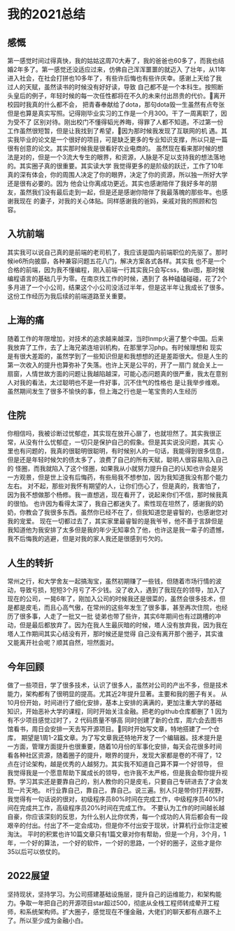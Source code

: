 # 我的2021总结

## 感慨

第一感觉时间过得真快，我的姑姑这周70大寿了，我的爸爸也60多了，而我也结婚2年多了。第一感觉还没适应过来，仿佛自己浑浑噩噩的就迈入
了壮年，从11年进入社会，在社会打拼也10多年了，有些许后悔也有些许庆幸。感谢上天给了我过人的天赋，虽然读书的时候没有好好读，导致
自己都不是一个本科生。按照断头皇后的例子，年轻时候的每一次任性都将在不久的未来付出昂贵的代价。离开校园时我真的什么都不会，
把青春奉献给了dota，那句dota毁一生虽然有点夸张但是也算是真实写照。记得刚毕业实习的工作是一个月300。干了一周离职了，因为受不了
区别对待。刚出校门不懂得韬光养晦，得罪了人都不知道。不过第一份工作虽然很短暂，但是让我找到了希望，因为那时候我发现了互联网的机
遇。其实我毕业的论文是一个很好的项目，可是缺乏更多的专业知识支撑，所以只是一篇很有创意的论文。其实那时候我是很看好农业电商的。
虽然现在看来那时候的想法是对的，但是一个3流大专生的眼界，和资源，人脉是不足以支持我的想法落地的。其实圈子真的很重要。其实读大学
我觉得更多的是阶级的跃迁，工作了10年真的深有体会，你的周围人决定了你的眼界，决定了你的资源，所以独一所好大学还是很有必要的。因为
他会让你离成功更近。其实也感谢陪伴了我好多年的朋友，虽然我们没有最后走到一起，但是还是感谢你陪伴了我最落魄的那些年。也感谢我现在
的妻子，对我的关心体贴。同样感谢我的爸妈，亲戚对我的照顾和包容。

## 入坑前端

其实我可以说自己真的是前端的老司机了，我应该是国内前端职位的先驱了。那时候ie6所向披靡，各种兼容问题五花八门，解决方案各式各样。其实我
也不是一个合格的前端，因为我不懂编程，刚入前端一行其实我只会写css，做ui图，那时候编程语言的基础几乎为零。在南京找工作的时候，遇到了
各种磕磕碰碰，花了2个多月进了一个小公司，结果这个小公司没活过半年，但是这半年让我成长了很多。这份工作经历为我后续的前端道路至关重要。


## 上海的痛

随着工作的年限增加，对技术的追求越来越深，当时lnmp火遍了整个中国。后来我放弃了工作，去了上海兄弟连培训机构，在那里学习php。有时候理想和
现实是有很大差距的，虽然学到了一些知识但是和我想想的还是差距很大。但是人生的第一次收入的提升也算弥补了失落。也许上天是公平的，开了一扇门
就会关上一扇窗，人情世故方面的问题让我越陷越深，可能心态问题真的很严重，我太在意别人对我的看法，太过聪明也不是一件好事，沉不住气的性格也
是让我举步维艰。虽然期间发生了很多不愉快的事，但上海之行也是一笔宝贵的人生经历

## 住院

你相信吗，我被诊断过忧郁症，其实现在放开心扉了，也就坦然了。其实我很正常，从没有什么忧郁症，一切只是保护自己的假象。但是其实说没问题，其实
心里也有问题的，我真的很聪明很聪明，有时候别人的一句话，我能得到很多信息，但是还是年轻时候欠的债太多了，浪费了自己的所有天赋，聪明人很容易陷入自己的
怪圈，而我就陷入了这个怪圈，如果我从小就努力提升自己的认知也许会是另一方观景，但是世上没有后悔药，有些局我不想参加，因为我知道我没有那个能力左右。
对不起，那些对我怀有期望的人，让你们伤心了，但是真的，我害怕了，因为我不想做那个杨修。我一直想逃，现在看开了，说起来你们不信，那时候我真的很怕。
也许因为看得太深了，我自己都迷失了。索性现在坦然了，感谢我的奶奶，你教会了我很多东西。虽然你已经不在了，但我知道您是睿智的，也感谢您对我的宠爱。
现在一切都过去了，其实家里最睿智的是我爷爷，他不善于言辞但是我知道他为我安排了太多但是我的年少无知辜负了他，也许这是我一辈子的遗憾，我不后悔我的逃避，但是对我的家人我还是很感到亏欠的。

## 人生的转折

常州之行，和大学舍友一起搞淘宝，虽然初期赚了一些钱，但随着市场行情的波动，导致亏损，短短3个月亏了不少钱。没了收入，遇到了我现在的领导，加入了
现在的公司，一晃6年了，刚加入公司的时候我还是很菜的，虽然会很多技术，但是都是皮毛，而且心高气傲，在常州的这些年发生了很多事，甚至再次住院，也经历了很多事，人走了一批又一批
徒弟也带了些许，其实6年期间也有过跳槽的冲动，但是最后都放弃了。因为在我人生最灰暗的时候，塔人没有放弃我，因为我在塔人工作期间其实心结没有开，那时候还是觉得
自己没有离开那个圈子，其实谁又能离开社会呢？顺其自然，坦然面对。

## 今年回顾

做了一些项目，学了很多技术，认识了很多人，虽然对公司的产出不多，但是技术能力，架构都有了很明显的提高。尤其近2年提升显著。主要和我的圈子有关。
从10月份开始，时间进行了细化安排，基本上安排的满满的，更加注重大学的基础知识，开始恶补大学的课程，同时开始关注金融。把老的github仓库都删了
1 因为有不少项目感觉过时了，2 代码质量不够高  同时创建了新的仓库，周六会去图书馆看书，周日会安排一天去写开源项目。同时开始写文章，特地搭建了一个仓库，
期望是1周1-2篇文章。为了写文章我还特地开发了一个编辑器。技术提升是一方面，管理方面提升也很重要，随着10月份的军事化安排，每天会花很多时间
看各种社区资源，随着圈子的提升，眼界的提升，发现大家都是卷的不得了，12点在讨论架构，越是优秀的人越努力。其实我不知道自己算不算一个好领导，
但我觉得我是一个愿意帮助下属成长的领导，也许我不太严格，但是我会帮你提升视野。学习其实还是要靠自己的，别人教你的只是皮毛，只要自己专研进去了才会发现一片天地。
it行业靠自己，靠自己，靠自己。说三遍。别人只是带你打开视野，我觉得有一句话说的很对，初级程序员80%时间在完成工作，中级程序员40%时间在完成共工作，高级程序员20%时间在完成工作。
不要认为工作的时间越长越自豪，你应该深刻的反思，为什么别人比你优秀，每一个成功的人背后都会有一段艰辛的付出。付出了不一定会成功，但是你不付出安于现状，计算机行业你注定被淘汰。
平时的积累也许10篇文章只有1篇文章对你有帮助，但是一个月，3个月，1年，一个好的算法，一个好的软件，一个好的思路，一个好的圈子，这些才是你35以后可以依仗的。

## 2022展望

坚持现状，坚持学习。为公司搭建基础设施层，提升自己的运维能力，和架构能力。争取一年把自己的开源项目star超过500，彻底从全栈工程师转成晕开工程师，和系统架构师。扩大圈子，感觉现在不懂金融，大佬们的聊天都有点跟不上了。所以至少成为金融小白。

